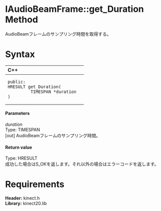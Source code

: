IAudioBeamFrame::get\_Duration Method  
=====================================  

AudioBeamフレームのサンプリング時間を取得する。 <span id="syntaxSection"></span>

Syntax  
======  

<table>
<colgroup>
<col width="100%" />
</colgroup>
<thead>
<tr class="header">
<th align="left">C++</th>
</tr>
</thead>
<tbody>
<tr class="odd">
<td align="left"><pre><code>public:  
HRESULT get_Duration(  
         TIMESPAN *duration  
)</code></pre></td>
</tr>
</tbody>
</table>

<span id="ID4EG"></span>
#### Parameters  

*duration*    
Type: TIMESPAN  
[out] AudioBeamフレームのサンプリング時間。  

<span id="ID4EP"></span>
#### Return value  

Type: HRESULT  
成功した場合はS\_OKを返します。それ以外の場合はエラーコードを返します。  

<span id="requirements"></span>

Requirements  
============  

**Header:** kinect.h  
**Library:** kinect20.lib  



<!--Please do not edit the data in the comment block below.-->
<!--
TOCTitle : get_Duration Method
RLTitle : IAudioBeamFrame::get_Duration Method
KeywordK : get_Duration method
KeywordK : IAudioBeamFrame::get_Duration method
KeywordF : IAudioBeamFrame::get_Duration
KeywordF : get_Duration
KeywordF : Microsoft.Kinect.kinect.IAudioBeamFrame.get_Duration(TIMESPAN@)
KeywordA : M:Microsoft.Kinect.kinect.IAudioBeamFrame.get_Duration(TIMESPAN@)
AssetID : M:Microsoft.Kinect.kinect.IAudioBeamFrame.get_Duration(TIMESPAN@)
Locale : en-us
CommunityContent : 1
APIType : Managed
APILocation : 
APIName : Microsoft.Kinect.kinect.IAudioBeamFrame::get_Duration
TargetOS : Windows
TopicType : kbSyntax
DevLang : C++
DocSet : K4Wv2
ProjType : K4Wv2Proj
Technology : Kinect for Windows
Product : Kinect for Windows SDK v2
productversion : 20
-->
